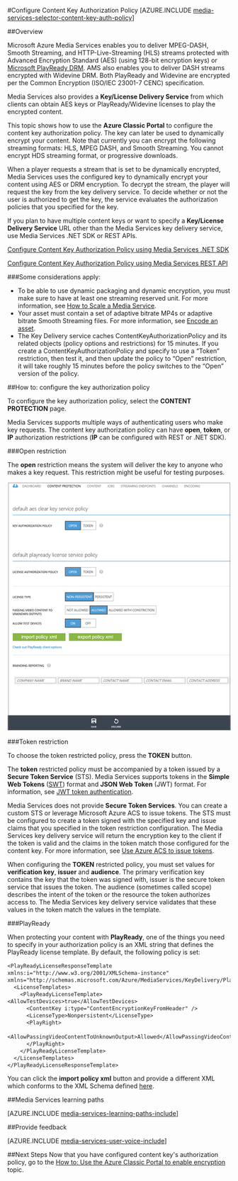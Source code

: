 <properties 
	pageTitle="Configure Content Key Authorization Policy using Portal" 
	description="Learn how to configure an authorization policy for a content key." 
	services="media-services" 
	documentationCenter="" 
	authors="juliako" 
	manager="erikre" 
	editor=""/>

<tags 
	ms.service="media-services" 
	ms.workload="media" 
	ms.tgt_pltfrm="na" 
	ms.devlang="na" 
	ms.topic="article" 
 	ms.date="06/22/2016" 
	ms.author="juliako"/>



#Configure Content Key Authorization Policy 
[AZURE.INCLUDE [media-services-selector-content-key-auth-policy](../../includes/media-services-selector-content-key-auth-policy.md)]


##Overview

Microsoft Azure Media Services enables you to deliver MPEG-DASH, Smooth Streaming, and HTTP-Live-Streaming (HLS) streams protected with Advanced Encryption Standard (AES) (using 128-bit encryption keys) or [Microsoft PlayReady DRM](https://www.microsoft.com/playready/overview/). AMS also enables you to deliver DASH streams encrypted with Widevine DRM. Both PlayReady and Widevine are encrypted per the Common Encryption (ISO/IEC 23001-7 CENC) specification. 

Media Services also provides a **Key/License Delivery Service** from which clients can obtain AES keys or PlayReady/Widevine licenses to play the encrypted content. 

This topic shows how to use the **Azure Classic Portal** to configure the content key authorization policy. The key can later be used to dynamically encrypt your content. Note that currently you can encrypt the following streaming formats: HLS, MPEG DASH, and Smooth Streaming. You cannot encrypt HDS streaming format, or progressive downloads.
 
When a player requests a stream that is set to be dynamically encrypted, Media Services uses the configured key to dynamically encrypt your content using AES or DRM encryption. To decrypt the stream, the player will request the key from the key delivery service. To decide whether or not the user is authorized to get the key, the service evaluates the authorization policies that you specified for the key.


If you plan to have multiple content keys or want to specify a **Key/License Delivery Service** URL other than the Media Services key delivery service, use Media Services .NET SDK or REST APIs.

[Configure Content Key Authorization Policy using Media Services .NET SDK](media-services-dotnet-configure-content-key-auth-policy.md)

[Configure Content Key Authorization Policy using Media Services REST API](media-services-rest-configure-content-key-auth-policy.md)

###Some considerations apply:

- To be able to use dynamic packaging and dynamic encryption, you must make sure to have at least one streaming reserved unit. For more information, see [How to Scale a Media Service](media-services-manage-origins.md#scale_streaming_endpoints). 
- Your asset must contain a set of adaptive bitrate MP4s or adaptive bitrate Smooth Streaming files. For more information, see [Encode an asset](media-services-encode-asset.md).  
- The Key Delivery service caches ContentKeyAuthorizationPolicy and its related objects (policy options and restrictions) for 15 minutes.  If you create a ContentKeyAuthorizationPolicy and specify to use a “Token” restriction, then test it, and then update the policy to “Open” restriction, it will take roughly 15 minutes before the policy switches to the “Open” version of the policy.


##How to: configure the key authorization policy

To configure the key authorization policy, select the **CONTENT PROTECTION** page.
	
Media Services supports multiple ways of authenticating users who make key requests. The content key authorization policy can have **open**, **token**, or **IP** authorization restrictions (**IP** can be configured with REST or .NET SDK). 

###Open restriction

The **open** restriction means the system will deliver the key to anyone who makes a key request. This restriction might be useful for testing purposes.

![OpenPolicy][open_policy]

###Token restriction

To choose the token restricted policy, press the **TOKEN** button.

The **token** restricted policy must be accompanied by a token issued by a **Secure Token Service** (STS). Media Services supports tokens in the **Simple Web Tokens** ([SWT](https://msdn.microsoft.com/library/gg185950.aspx#BKMK_2)) format and **JSON Web Token** (JWT) format. For information, see [JWT token authentication](http://www.gtrifonov.com/2015/01/03/jwt-token-authentication-in-azure-media-services-and-dynamic-encryption/).

Media Services does not provide **Secure Token Services**. You can create a custom STS or leverage Microsoft Azure ACS to issue tokens. The STS must be configured to create a token signed with the specified key and issue claims that you specified in the token restriction configuration. The Media Services key delivery service will return the encryption key to the client if the token is valid and the claims in the token match those configured for the content key. For more information, see [Use Azure ACS to issue tokens](http://mingfeiy.com/acs-with-key-services).

When configuring the **TOKEN** restricted policy, you must set values for **verification key**, **issuer** and **audience**. The primary verification key contains the key that the token was signed with, issuer is the secure token service that issues the token. The audience (sometimes called scope) describes the intent of the token or the resource the token authorizes access to. The Media Services key delivery service validates that these values in the token match the values in the template.  

###PlayReady

When protecting your content with **PlayReady**, one of the things you need to specify in your authorization policy is an XML string that defines the PlayReady license template. By default, the following policy is set:
		
	<PlayReadyLicenseResponseTemplate xmlns:i="http://www.w3.org/2001/XMLSchema-instance" xmlns="http://schemas.microsoft.com/Azure/MediaServices/KeyDelivery/PlayReadyTemplate/v1">
	  <LicenseTemplates>
	    <PlayReadyLicenseTemplate><AllowTestDevices>true</AllowTestDevices>
	      <ContentKey i:type="ContentEncryptionKeyFromHeader" />
	      <LicenseType>Nonpersistent</LicenseType>
	      <PlayRight>
	        <AllowPassingVideoContentToUnknownOutput>Allowed</AllowPassingVideoContentToUnknownOutput>
	      </PlayRight>
	    </PlayReadyLicenseTemplate>
	  </LicenseTemplates>
	</PlayReadyLicenseResponseTemplate>

You can click the **import policy xml** button and provide a different XML which conforms to the  XML Schema defined [here](https://msdn.microsoft.com/library/azure/dn783459.aspx).


##Media Services learning paths

[AZURE.INCLUDE [media-services-learning-paths-include](../../includes/media-services-learning-paths-include.md)]

##Provide feedback

[AZURE.INCLUDE [media-services-user-voice-include](../../includes/media-services-user-voice-include.md)]


##Next Steps
Now that you have configured content key's authorization policy, go to the [How to: Use the Azure Classic Portal to enable encryption](media-services-manage-content.md#encrypt) topic.


[open_policy]: ./media/media-services-portal-configure-content-key-auth-policy/media-services-protect-content-with-open-restriction.png
[token_policy]: ./media/media-services-key-authorization-policy/media-services-protect-content-with-token-restriction.png

 